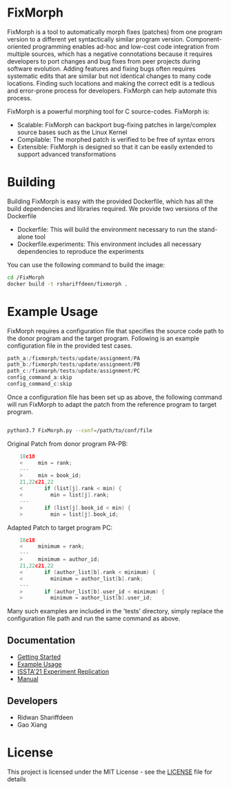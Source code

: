 # FixMorph

FixMorph is a tool to automatically morph fixes (patches) from one program version to a
different yet syntactically similar program version. Component-oriented programming
enables ad-hoc and low-cost code integration from multiple sources, which has a negative connotations because 
it requires developers to port changes and bug fixes from peer projects during software evolution. Adding features and
fixing bugs often requires systematic edits that are similar but not identical changes to many code locations. Finding 
such locations and making the correct edit is a tedious and error-prone process for developers. FixMorph can 
help automate this process. 

FixMorph is a powerful morphing tool for C source-codes. FixMorph is:

* Scalable: FixMorph can backport bug-fixing patches in large/complex source bases such as the Linux Kernel
* Compilable: The morphed patch is verified to be free of syntax errors
* Extensible: FixMorph is designed so that it can be easily extended to support advanced transformations




# Building
Building FixMorph is easy with the provided Dockerfile, which has all the build dependencies and libraries required. We provide two versions of the Dockerfile

* Dockerfile: This will build the environment necessary to run the stand-alone tool
* Dockerfile.experiments: This environment includes all necessary dependencies to reproduce the experiments

You can use the following command to build the image:

```bash
cd /FixMorph
docker build -t rshariffdeen/fixmorph .
```

# Example Usage
FixMorph requires a configuration file that specifies the source code path to the donor program and
the target program. Following is an example configuration file in the provided test cases.

```c
path_a:/fixmorph/tests/update/assignment/PA
path_b:/fixmorph/tests/update/assignment/PB
path_c:/fixmorph/tests/update/assignment/PC
config_command_a:skip
config_command_c:skip
```

Once a configuration file has been set up as above, the following command will run FixMorph to 
adapt the patch from the reference program to target program.

```bash

python3.7 FixMorph.py --conf=/path/to/conf/file
```

Original Patch from donor program PA-PB:
```c
    18c18
    <     min = rank;
    ---
    >     min = book_id;
    21,22c21,22
    <       if (list[j].rank < min) {
    <         min = list[j].rank;
    ---
    >       if (list[j].book_id < min) {
    >         min = list[j].book_id;
```

Adapted  Patch to target program PC:

```c
    18c18
    <     minimum = rank;
    ---
    >     minimum = author_id;
    21,22c21,22
    <       if (author_list[b].rank < minimum) {
    <         minimum = author_list[b].rank;
    ---
    >       if (author_list[b].user_id < minimum) {
    >         minimum = author_list[b].user_id;
```
Many such examples are included in the 'tests' directory, simply replace the configuration file path and run the same
command as above. 


## Documentation ##

* [Getting Started](doc/GetStart.md)
* [Example Usage](doc/Examples.md)
* [ISSTA'21 Experiment Replication](experiments/ISSTA21/README.md)  
* [Manual](doc/Manual.md)


## Developers
* Ridwan Shariffdeen
* Gao Xiang


# License
This project is licensed under the MIT License - see the [LICENSE](LICENSE) file for details
